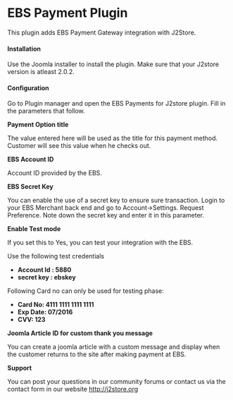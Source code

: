# EBS Payment Plugin

This plugin adds EBS Payment Gateway integration with J2Store.

#### Installation
Use the Joomla installer to install the plugin. Make sure that your J2store version is atleast 2.0.2.

#### Configuration
Go to Plugin manager and open the EBS Payments for J2store plugin. Fill in the parameters that follow.

**Payment Option title**

The value entered here will be used as the title for this payment method. Customer will see this value when he checks out.

**EBS Account ID**

Account ID provided by the EBS.

**EBS Secret Key**

You can enable the use of a secret key to ensure sure transaction. Login to your EBS Merchant back end and go to Account->Settings. Request Preference. Note down the secret key and enter it in this parameter.

**Enable Test mode**

If you set this to Yes, you can test your integration with the EBS.

Use the following test credentials
* **Account Id : 5880**
* **secret key : ebskey**

Following Card no can only be used for testing phase:
* **Card No: 4111 1111 1111 1111**
* **Exp Date: 07/2016**
* **CVV: 123**

**Joomla Article ID for custom thank you message**

You can create a joomla article with a custom message and display when the customer returns to the site after making
payment at EBS.

**Support**

You can post your questions in our community forums or contact us via the contact form in our website http://j2store.org












